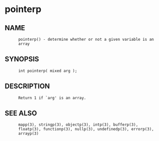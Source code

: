 # pointerp
## NAME
          pointerp() - determine whether or not a given variable is an
          array

## SYNOPSIS
          int pointerp( mixed arg );

## DESCRIPTION
          Return 1 if `arg' is an array.

## SEE ALSO
          mapp(3), stringp(3), objectp(3), intp(3), bufferp(3),
          floatp(3), functionp(3), nullp(3), undefinedp(3), errorp(3),
          arrayp(3)
